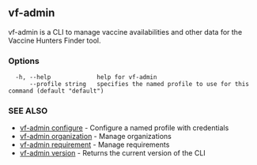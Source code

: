 ## vf-admin

vf-admin is a CLI to manage vaccine availabilities and other data for the Vaccine Hunters Finder tool.

### Options

```
  -h, --help             help for vf-admin
      --profile string   specifies the named profile to use for this command (default "default")
```

### SEE ALSO

* [vf-admin configure](vf-admin_configure.md)	 - Configure a named profile with credentials
* [vf-admin organization](vf-admin_organization.md)	 - Manage organizations
* [vf-admin requirement](vf-admin_requirement.md)	 - Manage requirements
* [vf-admin version](vf-admin_version.md)	 - Returns the current version of the CLI


